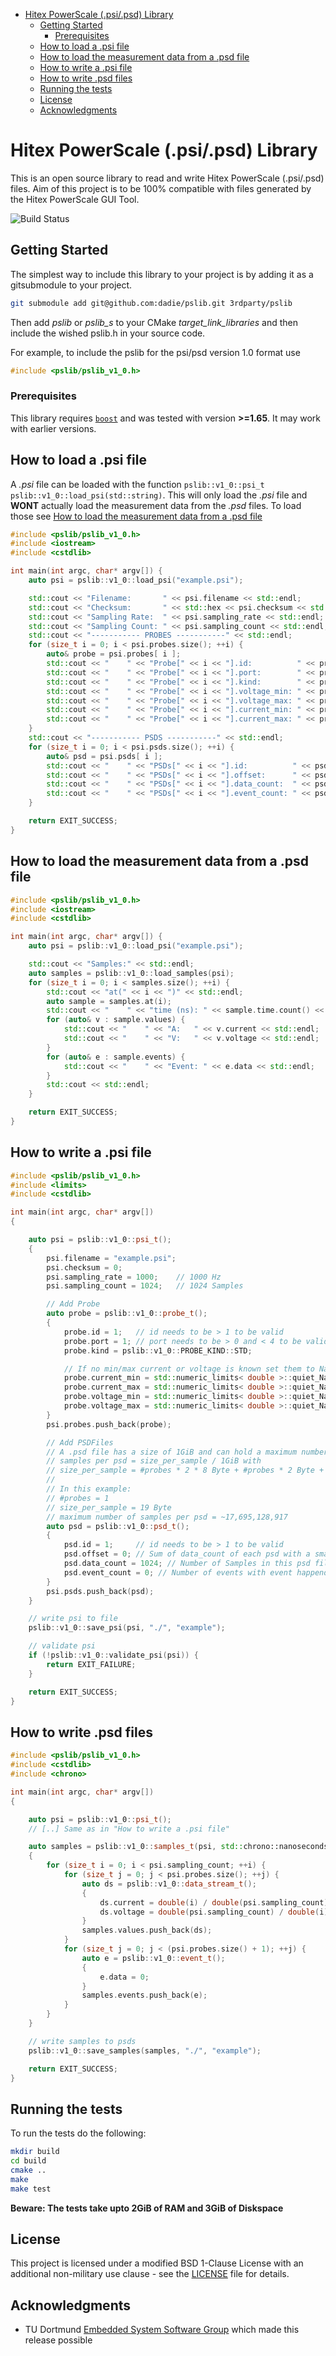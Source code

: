 <!-- MarkdownTOC -->

- [Hitex PowerScale \(.psi/.psd\) Library](#hitex-powerscale-psipsd-library)
    - [Getting Started](#getting-started)
        - [Prerequisites](#prerequisites)
    - [How to load a .psi file](#how-to-load-a-psi-file)
    - [How to load the measurement data from a .psd file](#how-to-load-the-measurement-data-from-a-psd-file)
    - [How to write a .psi file](#how-to-write-a-psi-file)
    - [How to write .psd files](#how-to-write-psd-files)
    - [Running the tests](#running-the-tests)
    - [License](#license)
    - [Acknowledgments](#acknowledgments)

<!-- /MarkdownTOC -->

# Hitex PowerScale (.psi/.psd) Library

This is an open source library to read and write Hitex PowerScale (.psi/.psd) files. Aim of this project is to be 100% compatible with files generated by the Hitex PowerScale GUI Tool.

![Build Status](https://travis-ci.com/Dadie/pslib.svg?token=jp4yRyE1L7QXfcaxHwNz&branch=master)

## Getting Started

The simplest way to include this library to your project is by adding it as a gitsubmodule to your project.

```bash
git submodule add git@github.com:dadie/pslib.git 3rdparty/pslib
```

Then add *pslib* or *pslib_s* to your CMake *target_link_libraries* and then include the wished pslib.h in your source code.

For example, to include the pslib for the psi/psd version 1.0 format use
```cpp
#include <pslib/pslib_v1_0.h>
```

### Prerequisites

This library requires [```boost```](http://www.boost.org/doc/libs/) and was tested with version **>=1.65**. It may work with earlier versions.

## How to load a .psi file

A *.psi* file can be loaded with the function ```pslib::v1_0::psi_t pslib::v1_0::load_psi(std::string)```.
This will only load the *.psi* file and **WONT** actually load the measurement data from the *.psd* files.
To load those see [How to load the measurement data from a .psd file](#how-to-load-the-measurement-data-from-a-psd-file)

```cpp
#include <pslib/pslib_v1_0.h>
#include <iostream>
#include <cstdlib>

int main(int argc, char* argv[]) {
    auto psi = pslib::v1_0::load_psi("example.psi");

    std::cout << "Filename:       " << psi.filename << std::endl;
    std::cout << "Checksum:       " << std::hex << psi.checksum << std::dec << std::endl;
    std::cout << "Sampling Rate:  " << psi.sampling_rate << std::endl;
    std::cout << "Sampling Count: " << psi.sampling_count << std::endl;
    std::cout << "----------- PROBES -----------" << std::endl;
    for (size_t i = 0; i < psi.probes.size(); ++i) {
        auto& probe = psi.probes[ i ];
        std::cout << "    " << "Probe[" << i << "].id:          " << probe.id << std::endl;
        std::cout << "    " << "Probe[" << i << "].port:        " << probe.port << std::endl;
        std::cout << "    " << "Probe[" << i << "].kind:        " << probe.kind << std::endl;
        std::cout << "    " << "Probe[" << i << "].voltage_min: " << probe.voltage_min << std::endl;
        std::cout << "    " << "Probe[" << i << "].voltage_max: " << probe.voltage_max << std::endl;
        std::cout << "    " << "Probe[" << i << "].current_min: " << probe.current_min << std::endl;
        std::cout << "    " << "Probe[" << i << "].current_max: " << probe.current_max << std::endl;
    }
    std::cout << "----------- PSDS -----------" << std::endl;
    for (size_t i = 0; i < psi.psds.size(); ++i) {
        auto& psd = psi.psds[ i ];
        std::cout << "    " << "PSDs[" << i << "].id:          " << psd.id << std::endl;
        std::cout << "    " << "PSDs[" << i << "].offset:      " << psd.offset << std::endl;
        std::cout << "    " << "PSDs[" << i << "].data_count:  " << psd.data_count << std::endl;
        std::cout << "    " << "PSDs[" << i << "].event_count: " << psd.event_count << std::endl;
    }

    return EXIT_SUCCESS;
}
```

## How to load the measurement data from a .psd file

```cpp
#include <pslib/pslib_v1_0.h>
#include <iostream>
#include <cstdlib>

int main(int argc, char* argv[]) {
    auto psi = pslib::v1_0::load_psi("example.psi");

    std::cout << "Samples:" << std::endl;
    auto samples = pslib::v1_0::load_samples(psi);
    for (size_t i = 0; i < samples.size(); ++i) {
        std::cout << "at(" << i << ")" << std::endl;
        auto sample = samples.at(i);
        std::cout << "    " << "time (ns): " << sample.time.count() << std::endl;
        for (auto& v : sample.values) {
            std::cout << "    " << "A:   " << v.current << std::endl;
            std::cout << "    " << "V:   " << v.voltage << std::endl;
        }
        for (auto& e : sample.events) {
            std::cout << "    " << "Event: " << e.data << std::endl;
        }
        std::cout << std::endl;
    }

    return EXIT_SUCCESS;
}
```

## How to write a .psi file

```cpp
#include <pslib/pslib_v1_0.h>
#include <limits>
#include <cstdlib>

int main(int argc, char* argv[])
{

    auto psi = pslib::v1_0::psi_t();
    {
        psi.filename = "example.psi";
        psi.checksum = 0;
        psi.sampling_rate = 1000;    // 1000 Hz
        psi.sampling_count = 1024;   // 1024 Samples

        // Add Probe
        auto probe = pslib::v1_0::probe_t();
        {
            probe.id = 1;   // id needs to be > 1 to be valid
            probe.port = 1; // port needs to be > 0 and < 4 to be valid
            probe.kind = pslib::v1_0::PROBE_KIND::STD;

            // If no min/max current or voltage is known set them to NaN
            probe.current_min = std::numeric_limits< double >::quiet_NaN();
            probe.current_max = std::numeric_limits< double >::quiet_NaN();
            probe.voltage_min = std::numeric_limits< double >::quiet_NaN();
            probe.voltage_max = std::numeric_limits< double >::quiet_NaN();
        }
        psi.probes.push_back(probe);

        // Add PSDFiles
        // A .psd file has a size of 1GiB and can hold a maximum number of 
        // samples per psd = size_per_sample / 1GiB with
        // size_per_sample = #probes * 2 * 8 Byte + #probes * 2 Byte + 2 Byte
        //
        // In this example:
        // #probes = 1
        // size_per_sample = 19 Byte
        // maximum number of samples per psd = ~17,695,128,917
        auto psd = pslib::v1_0::psd_t();
        {
            psd.id = 1;     // id needs to be > 1 to be valid
            psd.offset = 0; // Sum of data_count of each psd with a smaller id
            psd.data_count = 1024; // Number of Samples in this psd file
            psd.event_count = 0; // Number of events with event happend flag set
        }
        psi.psds.push_back(psd);
    }

    // write psi to file
    pslib::v1_0::save_psi(psi, "./", "example");

    // validate psi
    if (!pslib::v1_0::validate_psi(psi)) {
        return EXIT_FAILURE;
    }

    return EXIT_SUCCESS;
}
```

## How to write .psd files

```cpp
#include <pslib/pslib_v1_0.h>
#include <cstdlib>
#include <chrono>

int main(int argc, char* argv[])
{

    auto psi = pslib::v1_0::psi_t();
    // [..] Same as in "How to write a .psi file"

    auto samples = pslib::v1_0::samples_t(psi, std::chrono::nanoseconds(0), psi.length());
    {
        for (size_t i = 0; i < psi.sampling_count; ++i) {
            for (size_t j = 0; j < psi.probes.size(); ++j) {
                auto ds = pslib::v1_0::data_stream_t();
                {
                    ds.current = double(i) / double(psi.sampling_count);
                    ds.voltage = double(psi.sampling_count) / double(i);
                }
                samples.values.push_back(ds);
            }
            for (size_t j = 0; j < (psi.probes.size() + 1); ++j) {
                auto e = pslib::v1_0::event_t();
                {
                    e.data = 0;
                }
                samples.events.push_back(e);
            }
        }
    }

    // write samples to psds
    pslib::v1_0::save_samples(samples, "./", "example");

    return EXIT_SUCCESS;
}
```

## Running the tests

To run the tests do the following:

```bash
mkdir build
cd build
cmake ..
make
make test
```

**Beware: The tests take upto 2GiB of RAM and 3GiB of Diskspace**

## License

This project is licensed under a modified BSD 1-Clause License with an additional non-military use clause - see the [LICENSE](LICENSE) file for details.

## Acknowledgments

* TU Dortmund [Embedded System Software Group](https://ess.cs.tu-dortmund.de/EN/Home/index.html) which made this release possible
